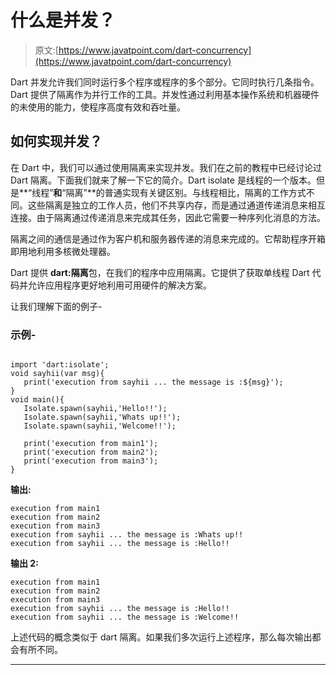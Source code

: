 # 什么是并发？

> 原文:[https://www.javatpoint.com/dart-concurrency](https://www.javatpoint.com/dart-concurrency)

Dart 并发允许我们同时运行多个程序或程序的多个部分。它同时执行几条指令。Dart 提供了隔离作为并行工作的工具。并发性通过利用基本操作系统和机器硬件的未使用的能力，使程序高度有效和吞吐量。

## 如何实现并发？

在 Dart 中，我们可以通过使用隔离来实现并发。我们在之前的教程中已经讨论过 Dart 隔离。下面我们就来了解一下它的简介。Dart isolate 是线程的一个版本。但是**“线程”**和**“隔离”**的普通实现有关键区别。与线程相比，隔离的工作方式不同。这些隔离是独立的工作人员，他们不共享内存，而是通过通道传递消息来相互连接。由于隔离通过传递消息来完成其任务，因此它需要一种序列化消息的方法。

隔离之间的通信是通过作为客户机和服务器传递的消息来完成的。它帮助程序开箱即用地利用多核微处理器。

Dart 提供 **dart:隔离**包，在我们的程序中应用隔离。它提供了获取单线程 Dart 代码并允许应用程序更好地利用可用硬件的解决方案。

让我们理解下面的例子-

### 示例-

```

import 'dart:isolate';  
void sayhii(var msg){ 
   print('execution from sayhii ... the message is :${msg}'); 
}  
void main(){ 
   Isolate.spawn(sayhii,'Hello!!'); 
   Isolate.spawn(sayhii,'Whats up!!'); 
   Isolate.spawn(sayhii,'Welcome!!'); 

   print('execution from main1'); 
   print('execution from main2'); 
   print('execution from main3'); 
}

```

**输出:**

```
execution from main1
execution from main2
execution from main3
execution from sayhii ... the message is :Whats up!!
execution from sayhii ... the message is :Hello!!

```

**输出 2:**

```
execution from main1
execution from main2
execution from main3
execution from sayhii ... the message is :Hello!!
execution from sayhii ... the message is :Welcome!!

```

上述代码的概念类似于 dart 隔离。如果我们多次运行上述程序，那么每次输出都会有所不同。

* * *